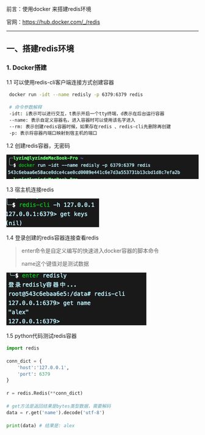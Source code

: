 前言：使用docker 来搭建redis环境

官网：https://hub.docker.com/_/redis

------

## 一、搭建redis环境

### 1. Docker搭建

1.1 可以使用redis-cli客户端连接方式创建容器

```bash	
 docker run -idt --name redisly -p 6379:6379 redis
 
 # 命令参数解释
 -idt: i表示可以进行交互，t表示开启一个tty终端，d表示在后台运行容器
 --name: 表示自定义容器名，进入容器时可以使用该名字进入
 --rm: 表示创建redis容器时候，如果存在redis 、redis-cli先删除再创建
 -p: 表示将容器内端口映射到宿主机的端口
```

 1.2 创建redis容器，无密码

![image-20210608132942146](redis笔记.assets/image-20210608132942146.png)

1.3 宿主机连接redis

![image-20210608133051787](redis笔记.assets/image-20210608133051787.png)

1.4 登录创建的redis容器连接查看redis

> enter命令是自定义编写的快速进入docker容器的脚本命令
>
> name这个键值对是测试数据

![image-20210608133203186](redis笔记.assets/image-20210608133203186.png)

1.5 python代码测试redis容器

```python
import redis

conn_dict = {
    'host':'127.0.0.1',
    'port': 6379
}

r = redis.Redis(**conn_dict)

# get方法是返回结果是bytes类型数据，需要解码
data = r.get('name').decode('utf-8')

print(data) # 结果是: alex
```

